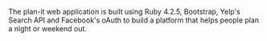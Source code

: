 The plan-it web application is built using Ruby 4.2.5, Bootstrap, Yelp's Search API and Facebook's oAuth to build a platform that helps people plan a night or weekend out.